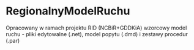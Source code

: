 # RegionalnyModelRuchu
Opracowany w ramach projektu RID (NCBiR+GDDKiA) wzorcowy model ruchu - pliki edytowalne (.net), model popytu (.dmd) i zestawy procedur (.par)
